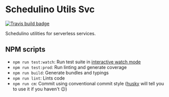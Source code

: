 # Schedulino Utils Svc

[![Travis build badge](https://img.shields.io/travis/schedulino/schedulino-utils.svg)](https://travis-ci.org/schedulino/schedulino-utils.svg?branch=master)

Schedulino utilities for serverless services.

## NPM scripts

- `npm run test:watch`: Run test suite in [interactive watch mode](http://facebook.github.io/jest/docs/cli.html#watch)
- `npm run test:prod`: Run linting and generate coverage
- `npm run build`: Generate bundles and typings
- `npm run lint`: Lints code
- `npm run cm`: Commit using conventional commit style ([husky](https://github.com/typicode/husky) will tell you to use it if you haven't :wink:)

